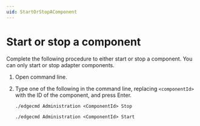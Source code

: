 ```yaml
---
uid: StartOrStopAComponent
---
```


# Start or stop a component

Complete the following procedure to either start or stop a component. You can only start or stop adapter components.

1. Open command line.
2. Type one of the following in the command line, replacing `<componentId>` with the ID of the component, and press Enter.

   ```
   ./edgecmd Administration <ComponentId> Stop
   ```
  
   ```
   ./edgecmd Administration <ComponentId> Start
   ```
